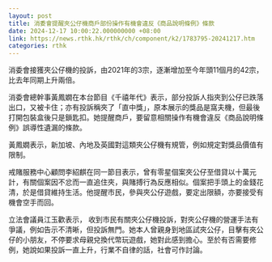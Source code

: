 ```yaml
---
layout: post
title: 消委會提醒夾公仔機商戶部份操作有機會違反《商品說明條例》條款
date: 2024-12-17 10:00:22.000000000 +08:00
link: https://news.rthk.hk/rthk/ch/component/k2/1783795-20241217.htm
categories: rthk
---
```


消委會接獲夾公仔機的投訴，由2021年的3宗，逐漸增加至今年頭11個月的42宗，比去年同期上升兩倍。

消委會總幹事黃鳳嫺在本台節目《千禧年代》表示，部分投訴人指夾到公仔已跌落出口，又被卡住；亦有投訴稱夾了「直中獎」，原本展示的獎品是窩夫機，但最後打開包裝盒後只是鎖匙扣。她提醒商戶，要留意相關操作有機會違反《商品說明條例》誤導性遺漏的條款。

黃鳳嫺表示，新加坡、內地及英國對這類夾公仔機有規管，例如規定對獎品價值有限制。 

戒賭服務中心顧問李紹麒在同一節目表示，曾有零星個案夾公仔至借貸以十萬元計，有關個案因不忿而一直追住夾，與賭搏行為反應相似。個案把手頭上的金錢花清，於是借貸維持生活。他提醒市民，參與夾公仔遊戲，要定出限額，亦要接受有機會空手而回。

立法會議員江玉歡表示， 收到市民有關夾公仔機投訴，對夾公仔機的營運手法有爭議，例如告示不清晰，但投訴無門。她本人曾親身到地區試夾公仔，目擊有夾公仔的小朋友，不停要求母親兌換代幣玩遊戲，她對此感到擔心。至於有否需要修例，她說如果投訴一直上升，行業不自律的話，社會可作討論。
